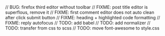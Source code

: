 // BUG: firefox third editor without toolbar
// FIXME: post title editor is superflous, remove it
// FIXME: first comment editor does not auto clean after click submit button
// FIXME: heading + highlighted code formatting
// FIXME: reply autofocus
// TODO: add babel
// TODO: add normalizer
// TODO: transfer from css to scss
// TODO: move font-awesome to style.css